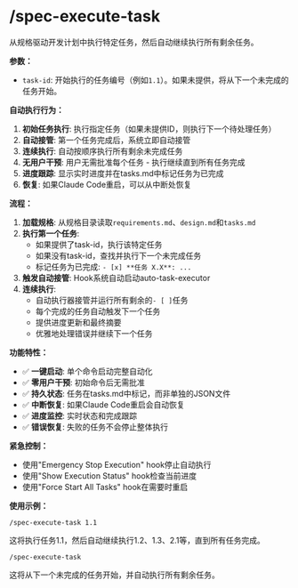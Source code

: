 # /spec-execute-task

从规格驱动开发计划中执行特定任务，然后自动继续执行所有剩余任务。

**参数：**
- `task-id`: 开始执行的任务编号（例如`1.1`）。如果未提供，将从下一个未完成的任务开始。

**自动执行行为：**

1. **初始任务执行**: 执行指定任务（如果未提供ID，则执行下一个待处理任务）
2. **自动接管**: 第一个任务完成后，系统立即自动接管
3. **连续执行**: 自动按顺序执行所有剩余未完成任务
4. **无用户干预**: 用户无需批准每个任务 - 执行继续直到所有任务完成
5. **进度跟踪**: 显示实时进度并在tasks.md中标记任务为已完成
6. **恢复**: 如果Claude Code重启，可以从中断处恢复

**流程：**

1. **加载规格**: 从规格目录读取`requirements.md`、`design.md`和`tasks.md`
2. **执行第一个任务**:
   - 如果提供了task-id，执行该特定任务
   - 如果没有task-id，查找并执行下一个未完成任务
   - 标记任务为已完成: `- [x] **任务 X.X**: ...`
3. **触发自动接管**: Hook系统自动启动auto-task-executor
4. **连续执行**:
   - 自动执行器接管并运行所有剩余的`- [ ]`任务
   - 每个完成的任务自动触发下一个任务
   - 提供进度更新和最终摘要
   - 优雅地处理错误并继续下一个任务

**功能特性：**
- ✅ **一键启动**: 单个命令启动完整自动化
- ✅ **零用户干预**: 初始命令后无需批准
- ✅ **持久状态**: 任务在tasks.md中标记，而非单独的JSON文件
- ✅ **中断恢复**: 如果Claude Code重启会自动恢复
- ✅ **进度监控**: 实时状态和完成跟踪
- ✅ **错误恢复**: 失败的任务不会停止整体执行

**紧急控制：**
- 使用"Emergency Stop Execution" hook停止自动执行
- 使用"Show Execution Status" hook检查当前进度
- 使用"Force Start All Tasks" hook在需要时重启

**使用示例：**
```
/spec-execute-task 1.1
```
这将执行任务1.1，然后自动继续执行1.2、1.3、2.1等，直到所有任务完成。

```
/spec-execute-task
```
这将从下一个未完成的任务开始，并自动执行所有剩余任务。